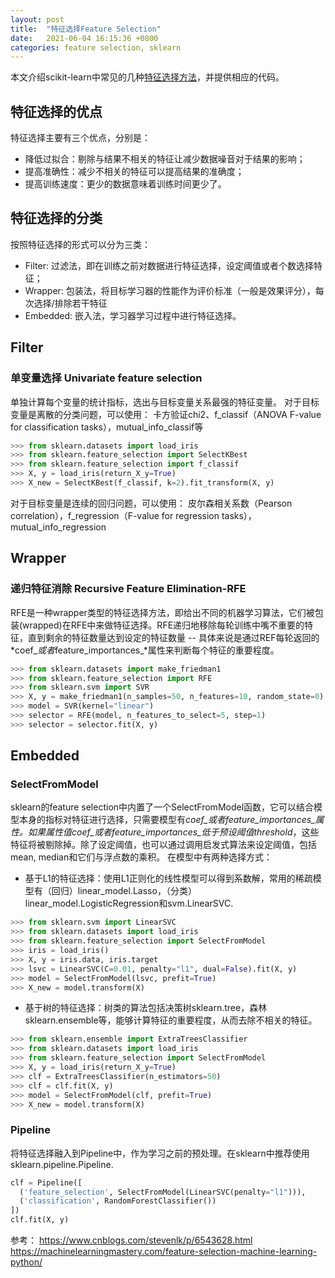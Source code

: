 ```yaml
---
layout: post
title:  "特征选择Feature Selection"
date:   2021-06-04 16:15:36 +0800
categories: feature selection, sklearn
---
```

本文介绍scikit-learn中常见的几种[特征选择方法](https://scikit-learn.org/stable/modules/feature_selection.html)，并提供相应的代码。
## 特征选择的优点
特征选择主要有三个优点，分别是：
- 降低过拟合：剔除与结果不相关的特征让减少数据噪音对于结果的影响；
- 提高准确性：减少不相关的特征可以提高结果的准确度；
- 提高训练速度：更少的数据意味着训练时间更少了。

## 特征选择的分类
按照特征选择的形式可以分为三类：
- Filter: 过滤法，即在训练之前对数据进行特征选择，设定阈值或者个数选择特征；
- Wrapper: 包装法，将目标学习器的性能作为评价标准（一般是效果评分），每次选择/排除若干特征
- Embedded: 嵌入法，学习器学习过程中进行特征选择。

## Filter
### 单变量选择 Univariate feature selection
单独计算每个变量的统计指标，选出与目标变量关系最强的特征变量。
对于目标变量是离散的分类问题，可以使用：
卡方验证chi2、f_classif（ANOVA F-value for classification tasks），mutual_info_classif等
```python
>>> from sklearn.datasets import load_iris
>>> from sklearn.feature_selection import SelectKBest
>>> from sklearn.feature_selection import f_classif
>>> X, y = load_iris(return_X_y=True)
>>> X_new = SelectKBest(f_classif, k=2).fit_transform(X, y)
```
对于目标变量是连续的回归问题，可以使用：
皮尔森相关系数（Pearson correlation），f_regression（F-value for regression tasks），mutual_info_regression

## Wrapper
### 递归特征消除 Recursive Feature Elimination-RFE
RFE是一种wrapper类型的特征选择方法，即给出不同的机器学习算法，它们被包装(wrapped)在RFE中来做特征选择。RFE递归地移除每轮训练中嘴不重要的特征，直到剩余的特征数量达到设定的特征数量 -- 具体来说是通过REF每轮返回的*coef_*或者*feature_importances_*属性来判断每个特征的重要程度。
```python
>>> from sklearn.datasets import make_friedman1
>>> from sklearn.feature_selection import RFE
>>> from sklearn.svm import SVR
>>> X, y = make_friedman1(n_samples=50, n_features=10, random_state=0)
>>> model = SVR(kernel="linear")
>>> selector = RFE(model, n_features_to_select=5, step=1)
>>> selector = selector.fit(X, y)
```
## Embedded
### SelectFromModel
sklearn的feature selection中内置了一个SelectFromModel函数，它可以结合模型本身的指标对特征进行选择，只需要模型有*coef_*或者*feature_importances_*属性。如果属性值*coef_*或者*feature_importances_*低于预设阈值*threshold*，这些特征将被剔除掉。除了设定阈值，也可以通过调用启发式算法来设定阈值，包括mean, median和它们与浮点数的乘积。
在模型中有两种选择方式：
- 基于L1的特征选择：使用L1正则化的线性模型可以得到系数解，常用的稀疏模型有（回归）linear_model.Lasso，（分类）linear_model.LogisticRegression和svm.LinearSVC.
```python
>>> from sklearn.svm import LinearSVC
>>> from sklearn.datasets import load_iris
>>> from sklearn.feature_selection import SelectFromModel
>>> iris = load_iris()
>>> X, y = iris.data, iris.target
>>> lsvc = LinearSVC(C=0.01, penalty="l1", dual=False).fit(X, y)
>>> model = SelectFromModel(lsvc, prefit=True)
>>> X_new = model.transform(X)
```
- 基于树的特征选择：树类的算法包括决策树sklearn.tree，森林sklearn.ensemble等，能够计算特征的重要程度，从而去除不相关的特征。
```python
>>> from sklearn.ensemble import ExtraTreesClassifier
>>> from sklearn.datasets import load_iris
>>> from sklearn.feature_selection import SelectFromModel
>>> X, y = load_iris(return_X_y=True)
>>> clf = ExtraTreesClassifier(n_estimators=50)
>>> clf = clf.fit(X, y)
>>> model = SelectFromModel(clf, prefit=True)
>>> X_new = model.transform(X)
```
### Pipeline
将特征选择融入到Pipeline中，作为学习之前的预处理。在sklearn中推荐使用sklearn.pipeline.Pipeline.
```python
clf = Pipeline([
  ('feature_selection', SelectFromModel(LinearSVC(penalty="l1"))),
  ('classification', RandomForestClassifier())
])
clf.fit(X, y)
```
参考：
https://www.cnblogs.com/stevenlk/p/6543628.html
https://machinelearningmastery.com/feature-selection-machine-learning-python/
